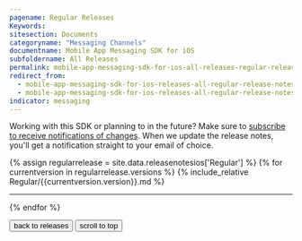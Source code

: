 ```yaml
---
pagename: Regular Releases
Keywords:
sitesection: Documents
categoryname: "Messaging Channels"
documentname: Mobile App Messaging SDK for iOS
subfoldername: All Releases
permalink: mobile-app-messaging-sdk-for-ios-all-releases-regular-releases.html
redirect_from:
  - mobile-app-messaging-sdk-for-ios-releases-all-regular-release-notes.html#ios-messaging-sdk---version-410
  - mobile-app-messaging-sdk-for-ios-releases-all-regular-release-notes.html#ios-messaging-sdk---version-400
indicator: messaging
---
```


<div class="alert">Working with this SDK or planning to in the future? Make sure to <a href="https://visualping.io/?url=developers.liveperson.com/mobile-app-messaging-sdk-for-ios-all-releases-regular-releases.html&mode=web&css=post-content" target="_blank">subscribe to receive notifications of changes</a>. When we update the release notes, you'll get a notification straight to your email of choice.</div>

{% assign regularrelease = site.data.releasenotesios['Regular'] %}
{% for currentversion in regularrelease.versions %}
{% include_relative Regular/{{currentversion.version}}.md %}
<hr/>
{% endfor %}

<button onclick="location.href='mobile-app-messaging-sdk-for-ios-all-releases.html'" type="button">back to releases</button> <button onclick="window.scrollTo(0, 0);"> scroll to top </button>
